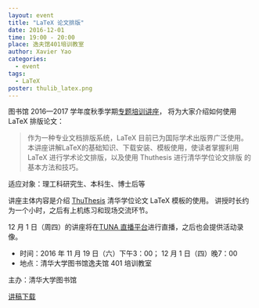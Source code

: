 ```yaml
---
layout: event
title: "LaTeX 论文排版"
date: 2016-12-01
time: 19:00 - 20:00
place: 逸夫馆401培训教室
author: Xavier Yao
categories:
  - event
tags:
  - LaTeX
poster: thulib_latex.png
---
```


图书馆 2016—2017 学年度秋季学期[专题培训讲座][lectures]，
将为大家介绍如何使用 LaTeX 排版论文：

> 作为一种专业文档排版系统，LaTeX 目前已为国际学术出版界广泛使用。
> 本讲座讲解LaTeX的基础知识、下载安装、模板使用，使读者掌握利用
> LaTeX 进行学术论文排版，以及使用 Thuthesis 进行清华学位论文排版
> 的基本方法和技巧。

适应对象：理工科研究生、本科生、博士后等

讲座主体内容是介绍 [ThuThesis] 清华学位论文 LaTeX 模板的使用。
讲授时长约为一个小时，之后有上机练习和现场交流环节。

12 月 1 日（周四）的讲座将在[TUNA 直播平台]进行直播，之后也会提供活动录像。

- 时间：2016 年 11 月 19 日（六）下午3：00； 12 月 1 日（四）晚7：00
- 地点：清华大学图书馆逸夫馆 401 培训教室

主办：清华大学图书馆

[讲稿下载](/assets/slides/latex-talk-v2.0.pdf)

[lectures]: http://lib.tsinghua.edu.cn/service/workshop.html
[ThuThesis]: https://github.com/xueruini/thuthesis
[TUNA 直播平台]: http://live.tuna.tsinghua.edu.cn
